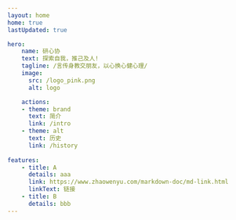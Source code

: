```yaml
---
layout: home 
home: true
lastUpdated: true

hero:
    name: 研心协
    text: 探索自我，推己及人!
    tagline: /言传身教交朋友，以心换心健心理/ 
    image:
      src: /logo_pink.png
      alt: logo

    actions:
    - theme: brand
      text: 简介
      link: /intro
    - theme: alt
      text: 历史
      link: /history
    
features:
    - title: A 
      details: aaa
      link: https://www.zhaowenyu.com/markdown-doc/md-link.html
      linkText: 链接
    - title: B
      details: bbb
---
```


